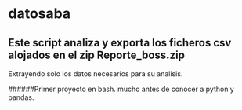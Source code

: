# datosaba

## Este script analiza y exporta los ficheros csv alojados en el zip Reporte_boss.zip
Extrayendo solo los datos necesarios para su analisis.

######Primer proyecto en bash. mucho antes de conocer a python y pandas.
